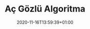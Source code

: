 ---
title: "Aç Gözlü Algoritma"
description: ""
lead: ""
date: 2020-11-16T13:59:39+01:00
lastmod: 2020-11-16T13:59:39+01:00
draft: false
images: []
menu:
  docs:
    parent: "greedy-algorithms"
weight: 10
toc: true
---